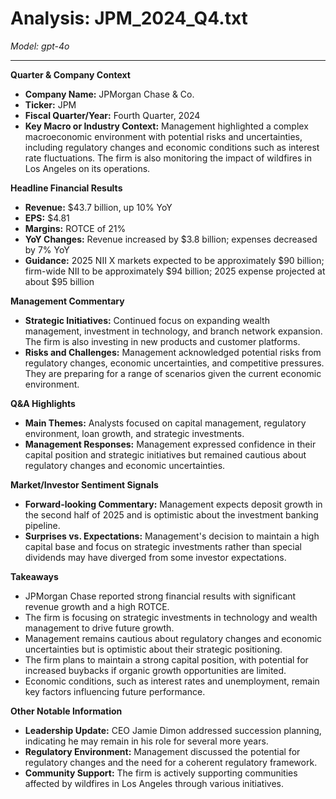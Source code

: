 # Analysis: JPM_2024_Q4.txt

*Model: gpt-4o*

---

**Quarter & Company Context**

- **Company Name:** JPMorgan Chase & Co.
- **Ticker:** JPM
- **Fiscal Quarter/Year:** Fourth Quarter, 2024
- **Key Macro or Industry Context:** Management highlighted a complex macroeconomic environment with potential risks and uncertainties, including regulatory changes and economic conditions such as interest rate fluctuations. The firm is also monitoring the impact of wildfires in Los Angeles on its operations.

**Headline Financial Results**

- **Revenue:** $43.7 billion, up 10% YoY
- **EPS:** $4.81
- **Margins:** ROTCE of 21%
- **YoY Changes:** Revenue increased by $3.8 billion; expenses decreased by 7% YoY
- **Guidance:** 2025 NII X markets expected to be approximately $90 billion; firm-wide NII to be approximately $94 billion; 2025 expense projected at about $95 billion

**Management Commentary**

- **Strategic Initiatives:** Continued focus on expanding wealth management, investment in technology, and branch network expansion. The firm is also investing in new products and customer platforms.
- **Risks and Challenges:** Management acknowledged potential risks from regulatory changes, economic uncertainties, and competitive pressures. They are preparing for a range of scenarios given the current economic environment.

**Q&A Highlights**

- **Main Themes:** Analysts focused on capital management, regulatory environment, loan growth, and strategic investments.
- **Management Responses:** Management expressed confidence in their capital position and strategic initiatives but remained cautious about regulatory changes and economic uncertainties.

**Market/Investor Sentiment Signals**

- **Forward-looking Commentary:** Management expects deposit growth in the second half of 2025 and is optimistic about the investment banking pipeline.
- **Surprises vs. Expectations:** Management's decision to maintain a high capital base and focus on strategic investments rather than special dividends may have diverged from some investor expectations.

**Takeaways**

- JPMorgan Chase reported strong financial results with significant revenue growth and a high ROTCE.
- The firm is focusing on strategic investments in technology and wealth management to drive future growth.
- Management remains cautious about regulatory changes and economic uncertainties but is optimistic about their strategic positioning.
- The firm plans to maintain a strong capital position, with potential for increased buybacks if organic growth opportunities are limited.
- Economic conditions, such as interest rates and unemployment, remain key factors influencing future performance.

**Other Notable Information**

- **Leadership Update:** CEO Jamie Dimon addressed succession planning, indicating he may remain in his role for several more years.
- **Regulatory Environment:** Management discussed the potential for regulatory changes and the need for a coherent regulatory framework.
- **Community Support:** The firm is actively supporting communities affected by wildfires in Los Angeles through various initiatives.